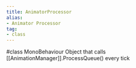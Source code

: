 ```yaml
---
title: AnimatorProcessor
alias: 
- Animator Processor
tag: 
- class
---
```

#class 
MonoBehaviour Object that calls [[AnimationManager]].ProcessQueue() every tick
